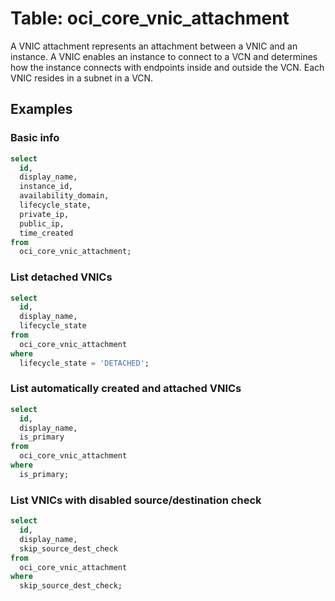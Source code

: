 # Table: oci_core_vnic_attachment

A VNIC attachment represents an attachment between a VNIC and an instance. A VNIC enables an instance to connect to a VCN and determines how the instance connects with endpoints inside and outside the VCN. Each VNIC resides in a subnet in a VCN.

## Examples

### Basic info

```sql
select
  id,
  display_name,
  instance_id,
  availability_domain,
  lifecycle_state,
  private_ip,
  public_ip,
  time_created
from
  oci_core_vnic_attachment;
```

### List detached VNICs

```sql
select
  id,
  display_name,
  lifecycle_state
from
  oci_core_vnic_attachment
where
  lifecycle_state = 'DETACHED';
```

### List automatically created and attached VNICs

```sql
select
  id,
  display_name,
  is_primary
from
  oci_core_vnic_attachment
where
  is_primary;
```

### List VNICs with disabled source/destination check

```sql
select
  id,
  display_name,
  skip_source_dest_check
from
  oci_core_vnic_attachment
where
  skip_source_dest_check;
```
